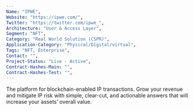 ```yaml
--- 
Name: "IPWE", 
Website: "https://ipwe.com/", 
Twitter: "https://twitter.com/ipwe_", 
Architecture: "User & Access Layer",
Segment: "NFT",
Category: "Real World Solution (CSPR)",
Application-Category: "Physical/Digital/virtual",
Tags: "NFT, Enterprise",
Contact: "",
Project-Status: "Live - Active",
Contract-Hashes-Main: "",
Contract-Hashes-Test: "",
--- 
```

<!--lang:en--> 
The platform for blockchain-enabled IP transactions. Grow your revenue and mitigate IP risk with simple, clear-cut, and actionable answers that will increase your assets’ overall value.
<!--lang:es--] 
La plataforma para transacciones IP habilitadas para blockchain. Aumente sus ingresos y mitigue el riesgo de propiedad intelectual con respuestas simples, claras y procesables que aumentarán el valor general de sus activos.
<!--lang:de--] 
Die Plattform für Blockchain-fähige IP-Transaktionen. Steigern Sie Ihren Umsatz und mindern Sie IP-Risiken mit einfachen, klaren und umsetzbaren Antworten, die den Gesamtwert Ihrer Vermögenswerte steigern.
<!--lang:fr--] 
La plate-forme pour les transactions IP compatibles avec la blockchain. Augmentez vos revenus et atténuez les risques liés à la propriété intellectuelle grâce à des réponses simples, claires et exploitables qui augmenteront la valeur globale de vos actifs.
<!--lang:pl--] 
Platforma do transakcji IP z obsługą blockchain. Zwiększ swoje przychody i zmniejsz ryzyko związane z IP dzięki prostym, jasnym i praktycznym odpowiedziom, które zwiększą ogólną wartość Twoich aktywów.
<!--lang:uk--] 
Платформа для IP-транзакцій із підтримкою блокчейну. Збільште свій дохід і зменште ризик інтелектуальної власності за допомогою простих, чітких і дієвих відповідей, які підвищать загальну вартість ваших активів.
[!--lang:*--> 
